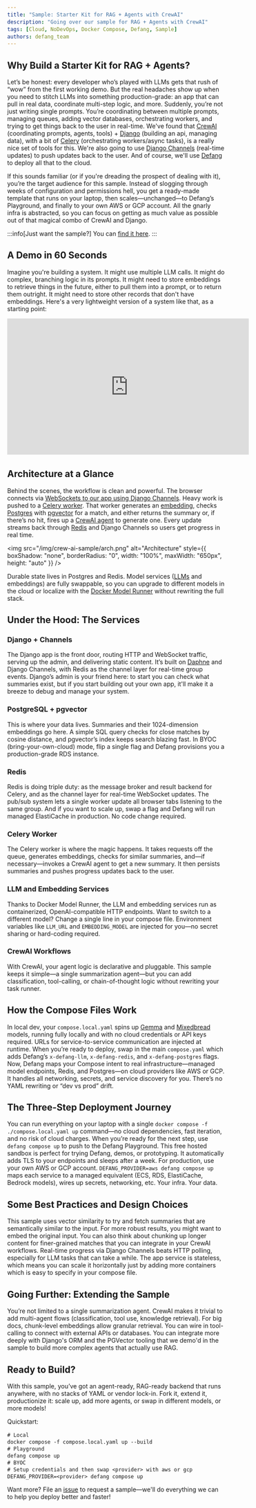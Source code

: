 ```yaml
---
title: "Sample: Starter Kit for RAG + Agents with CrewAI"
description: "Going over our sample for RAG + Agents with CrewAI"
tags: [Cloud, NoDevOps, Docker Compose, Defang, Sample]
authors: defang_team
---
```


## Why Build a Starter Kit for RAG + Agents?

Let’s be honest: every developer who’s played with LLMs gets that rush of “wow” from the first working demo. But the real headaches show up when you need to stitch LLMs into something production-grade: an app that can pull in real data, coordinate multi-step logic, and more. Suddenly, you’re not just writing single prompts. You’re coordinating between multiple prompts, managing queues, adding vector databases, orchestrating workers, and trying to get things back to the user in real-time. We've found that [CrewAI](https://www.crewai.com/) (coordinating prompts, agents, tools) + [Django](https://www.djangoproject.com/) (building an api, managing data), with a bit of [Celery](https://docs.celeryproject.org/en/stable/) (orchestrating workers/async tasks), is a really nice set of tools for this. We're also going to use [Django Channels](https://channels.readthedocs.io/en/stable/) (real-time updates) to push updates back to the user. And of course, we'll use [Defang](https://www.defang.io/) to deploy all that to the cloud.

If this sounds familiar (or if you're dreading the prospect of dealing with it), you’re the target audience for this sample. Instead of slogging through weeks of configuration and permissions hell, you get a ready-made template that runs on your laptop, then scales—unchanged—to Defang’s Playground, and finally to your own AWS or GCP account. All the gnarly infra is abstracted, so you can focus on getting as much value as possible out of that magical combo of CrewAI and Django.

:::info[Just want the sample?]
You can [find it here](https://github.com/DefangSamples/sample-crew-django-redis-postgres-template).
:::

## A Demo in 60 Seconds

Imagine you're building a system. It might use multiple LLM calls. It might do complex, branching logic in its prompts. It might need to store embeddings to retrieve things in the future, either to pull them into a prompt, or to return them outright. It might need to store other records that don't have embeddings. Here's a very lightweight version of a system like that, as a starting point:

<iframe width="560" height="315" src="https://www.youtube.com/embed/0YlDcUSfdcc?si=afue_MwrWs2-ZNBV" title="Quick Demo" frameborder="0" allow="accelerometer; autoplay; clipboard-write; encrypted-media; gyroscope; picture-in-picture; web-share" referrerpolicy="strict-origin-when-cross-origin" allowfullscreen></iframe>

## Architecture at a Glance

Behind the scenes, the workflow is clean and powerful. The browser connects via [WebSockets to our app using Django Channels](https://channels.readthedocs.io/en/latest/deploying.html#http-and-websocket). Heavy work is pushed to a [Celery worker](https://docs.celeryq.dev/en/stable/). That worker generates an [embedding](https://en.wikipedia.org/wiki/Embedding_(machine_learning)), checks [Postgres](https://www.postgresql.org/) with [pgvector](https://github.com/pgvector/pgvector) for a match, and either returns the summary or, if there’s no hit, fires up a [CrewAI agent](https://www.crewai.com/) to generate one. Every update streams back through [Redis](https://redis.io/) and Django Channels so users get progress in real time.

<img src="/img/crew-ai-sample/arch.png" alt="Architecture" style={{ boxShadow: "none", borderRadius: "0", width: "100%", maxWidth: "650px", height: "auto" }} />

Durable state lives in Postgres and Redis. Model services ([LLMs](https://en.wikipedia.org/wiki/LLM) and embeddings) are fully swappable, so you can upgrade to different models in the cloud or localize with the [Docker Model Runner](https://docs.docker.com/compose/how-tos/model-runner/) without rewriting the full stack. 

## Under the Hood: The Services

### Django + Channels

The Django app is the front door, routing HTTP and WebSocket traffic, serving up the admin, and delivering static content. It’s built on [Daphne](https://github.com/django/daphne) and Django Channels, with Redis as the channel layer for real-time group events. Django’s admin is your friend here: to start you can check what summaries exist, but if you start building out your own app, it'll make it a breeze to debug and manage your system.

### PostgreSQL + pgvector

This is where your data lives. Summaries and their 1024-dimension embeddings go here. A simple SQL query checks for close matches by cosine distance, and pgvector’s index keeps search blazing fast. In BYOC (bring-your-own-cloud) mode, flip a single flag and Defang provisions you a production-grade RDS instance.

### Redis

Redis is doing triple duty: as the message broker and result backend for Celery, and as the channel layer for real-time WebSocket updates. The pub/sub system lets a single worker update all browser tabs listening to the same group. And if you want to scale up, swap a flag and Defang will run managed ElastiCache in production. No code change required.

### Celery Worker

The Celery worker is where the magic happens. It takes requests off the queue, generates embeddings, checks for similar summaries, and—if necessary—invokes a CrewAI agent to get a new summary. It then persists summaries and pushes progress updates back to the user.

### LLM and Embedding Services

Thanks to Docker Model Runner, the LLM and embedding services run as containerized, OpenAI-compatible HTTP endpoints. Want to switch to a different model? Change a single line in your compose file. Environment variables like `LLM_URL` and `EMBEDDING_MODEL` are injected for you—no secret sharing or hard-coding required. 

### CrewAI Workflows

With CrewAI, your agent logic is declarative and pluggable. This sample keeps it simple—a single summarization agent—but you can add classification, tool-calling, or chain-of-thought logic without rewriting your task runner.

## How the Compose Files Work

In local dev, your `compose.local.yaml` spins up [Gemma](https://hub.docker.com/r/ai/gemma3) and [Mixedbread](https://hub.docker.com/r/ai/mxbai-embed-large) models, running fully locally and with no cloud credentials or API keys required. URLs for service-to-service communication are injected at runtime. When you’re ready to deploy, swap in the main `compose.yaml` which adds Defang’s `x-defang-llm`, `x-defang-redis`, and `x-defang-postgres` flags. Now, Defang maps your Compose intent to real infrastructure—managed model endpoints, Redis, and Postgres—on cloud providers like AWS or GCP. It handles all networking, secrets, and service discovery for you. There’s no YAML rewriting or “dev vs prod” drift.

## The Three-Step Deployment Journey

You can run everything on your laptop with a single `docker compose -f ./compose.local.yaml up` command—no cloud dependencies, fast iteration, and no risk of cloud charges. When you’re ready for the next step, use `defang compose up` to push to the Defang Playground. This free hosted sandbox is perfect for trying Defang, demos, or prototyping. It automatically adds TLS to your endpoints and sleeps after a week. For production, use your own AWS or GCP account. `DEFANG_PROVIDER=aws defang compose up` maps each service to a managed equivalent (ECS, RDS, ElastiCache, Bedrock models), wires up secrets, networking, etc. Your infra. Your data.

## Some Best Practices and Design Choices

This sample uses vector similarity to try and fetch summaries that are semantically similar to the input. For more robust results, you might want to embed the original input. You can also think about chunking up longer content for finer-grained matches that you can integrate in your CrewAI workflows. Real-time progress via Django Channels beats HTTP polling, especially for LLM tasks that can take a while. The app service is stateless, which means you can scale it horizontally just by adding more containers which is easy to specify in your compose file.

## Going Further: Extending the Sample

You’re not limited to a single summarization agent. CrewAI makes it trivial to add multi-agent flows (classification, tool use, knowledge retrieval). For big docs, chunk-level embeddings allow granular retrieval. You can wire in tool-calling to connect with external APIs or databases. You can integrate more deeply with Django's ORM and the PGVector tooling that we demo'd in the sample to build more complex agents that actually use RAG.

## Ready to Build?

With this sample, you’ve got an agent-ready, RAG-ready backend that runs anywhere, with no stacks of YAML or vendor lock-in. Fork it, extend it, productionize it: scale up, add more agents, or swap in different models, or more models!

Quickstart:

```shell
# Local
docker compose -f compose.local.yaml up --build
# Playground
defang compose up
# BYOC
# Setup credentials and then swap <provider> with aws or gcp
DEFANG_PROVIDER=<provider> defang compose up
```

Want more? File an [issue](https://github.com/DefangLabs/samples/issues) to request a sample—we'll do everything we can to help you deploy better and faster!
